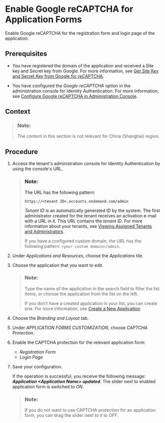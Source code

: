 <!-- loio3db7c1ecbf874fbeb6b07cdfb57bd2ab -->

# Enable Google reCAPTCHA for Application Forms

Enable Google reCAPTCHA for the registration form and login page of the application.



<a name="loio3db7c1ecbf874fbeb6b07cdfb57bd2ab__prereq_bcc_z2h_gcb"/>

## Prerequisites

-   You have registered the domain of the application and received a Site key and Secret key from Google. For more information, see [Get Site Key and Secret Key from Google for reCAPTCHA](get-site-key-and-secret-key-from-google-for-recaptcha-4cbf06c.md).

-   You have configured the *Google reCAPTCHA* option in the administration console for Identity Authentication. For more information, see [Configure Google reCAPTCHA in Administration Console](configure-google-recaptcha-in-administration-console-77c87ba.md).




<a name="loio3db7c1ecbf874fbeb6b07cdfb57bd2ab__context_psp_4nf_hnb"/>

## Context

> ### Note:  
> The content in this section is not relevant for China \(Shanghai\) region.



<a name="loio3db7c1ecbf874fbeb6b07cdfb57bd2ab__steps_of2_by2_gcb"/>

## Procedure

1.  Access the tenant's administration console for Identity Authentication by using the console's URL.

    > ### Note:  
    > The URL has the following pattern:
    > 
    > `https://<tenant ID>.accounts.ondemand.com/admin`
    > 
    > *Tenant ID* is an automatically generated ID by the system. The first administrator created for the tenant receives an activation e-mail with a URL in it. This URL contains the *tenant ID*. For more information about your tenants, see [Viewing Assigned Tenants and Administrators](../viewing-assigned-tenants-and-administrators-f56e6f2.md).
    > 
    > If you have a configured custom domain, the URL has the following pattern: `<your custom domain>/admin`.

2.  Under *Applications and Resources*, choose the *Applications* tile.

3.  Choose the application that you want to edit.

    > ### Note:  
    > Type the name of the application in the search field to filter the list items, or choose the application from the list on the left.
    > 
    > If you don’t have a created application in your list, you can create one. For more information, see [Create a New Application](create-a-new-application-0d4b255.md).

4.  Choose the *Branding and Layout* tab.

5.  Under *APPLICATION FORMS CUSTOMIZATION*, choose *CAPTCHA Protection*.

6.  Enable the CAPTCHA protection for the relevant application form:

    -   *Registration Form*
    -   *Login Page*

7.  Save your configuration.

    If the operation is successful, you receive the following message: ***Application <Application Name\> updated***. The slider next to enabled application form is switched to *ON*.

    > ### Note:  
    > If you do not want to use CAPTCHA protection for an application form, you can drag the slider next to it to *OFF*.


